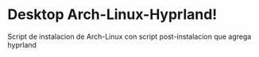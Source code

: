 # Desktop Arch-Linux-Hyprland!

Script de instalacion de Arch-Linux con script post-instalacion que agrega hyprland
